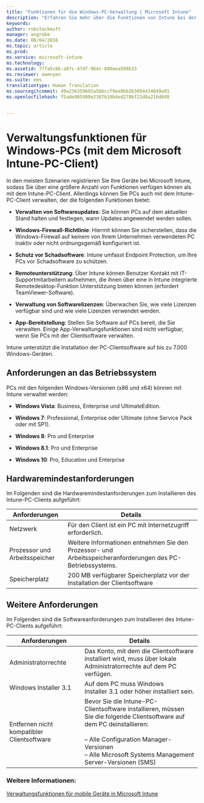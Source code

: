```yaml
---
title: "Funktionen für die Windows-PC-Verwaltung | Microsoft Intune"
description: "Erfahren Sie mehr über die Funktionen von Intune bei der Verwaltung von Windows-PCs mit Intune-Clientsoftware."
keywords: 
author: robstackmsft
manager: angrobe
ms.date: 08/04/2016
ms.topic: article
ms.prod: 
ms.service: microsoft-intune
ms.technology: 
ms.assetid: 77fa5c66-a87c-47df-964c-800eea509b33
ms.reviewer: owenyen
ms.suite: ems
translationtype: Human Translation
ms.sourcegitcommit: 49a236359692a5bbccf9ee0bb263094434049a91
ms.openlocfilehash: f5ade985900e2387b19b4ed2786f22d8a216d8d8


---
```


# Verwaltungsfunktionen für Windows-PCs (mit dem Microsoft Intune-PC-Client)
In den meisten Szenarien registrieren Sie Ihre Geräte bei Microsoft Intune, sodass Sie über eine größere Anzahl von Funktionen verfügen können als mit dem Intune-PC-Client. Allerdings können Sie PCs auch mit dem Intune-PC-Client verwalten, der die folgenden Funktionen bietet:

-   **Verwalten von Softwareupdates**: Sie können PCs auf dem aktuellen Stand halten und festlegen, wann Updates angewendet werden sollen.

-   **Windows-Firewall-Richtlinie**: Hiermit können Sie sicherstellen, dass die Windows-Firewall auf keinem von Ihrem Unternehmen verwendeten PC inaktiv oder nicht ordnungsgemäß konfiguriert ist.

-   **Schutz vor Schadsoftware**: Intune umfasst Endpoint Protection, um Ihre PCs vor Schadsoftware zu schützen.

-   **Remoteunterstützung**: Über Intune können Benutzer Kontakt mit IT-Supportmitarbeitern aufnehmen, die ihnen über eine in Intune integrierte Remotedesktop-Funktion Unterstützung bieten können (erfordert TeamViewer-Software).

-   **Verwaltung von Softwarelizenzen**: Überwachen Sie, wie viele Lizenzen verfügbar sind und wie viele Lizenzen verwendet werden.
-   **App-Bereitstellung**: Stellen Sie Software auf PCs bereit, die Sie verwalten. Einige App-Verwaltungsfunktionen sind nicht verfügbar, wenn Sie PCs mit der Clientsoftware verwalten.


Intune unterstützt die Installation der PC-Clientsoftware auf bis zu 7.000 Windows-Geräten.

## Anforderungen an das Betriebssystem
PCs mit den folgenden Windows-Versionen (x86 und x64) können mit Intune verwaltet werden:


-   **Windows Vista**: Business, Enterprise und UltimateEdition.

-   **Windows 7**: Professional, Enterprise oder Ultimate (ohne Service Pack oder mit SP1).

-   **Windows 8**: Pro und Enterprise

-   **Windows 8.1**: Pro und Enterprise

- **Windows 10**: Pro, Education und Enterprise


## Hardwaremindestanforderungen
Im Folgenden sind die Hardwaremindestanforderungen zum Installieren des Intune-PC-Clients aufgeführt:

|Anforderungen|Details|
|---------------|--------------------|
|Netzwerk|Für den Client ist ein PC mit Internetzugriff erforderlich.|
|Prozessor und Arbeitsspeicher|Weitere Informationen entnehmen Sie den Prozessor- und Arbeitsspeicheranforderungen des PC-Betriebssystems.|
|Speicherplatz|200 MB verfügbarer Speicherplatz vor der Installation der Clientsoftware|

## Weitere Anforderungen
Im Folgenden sind die Softwareanforderungen zum Installieren des Intune-PC-Clients aufgeführt:

|Anforderungen|Details|
|---------------|--------------------|
|Administratorrechte|Das Konto, mit dem die Clientsoftware installiert wird, muss über lokale Administratorrechte auf dem PC verfügen.|
|Windows Installer 3.1|Auf dem PC muss Windows Installer 3.1 oder höher installiert sein.|
|Entfernen nicht kompatibler Clientsoftware|Bevor Sie die Intune-PC-Clientsoftware installieren, müssen Sie die folgende Clientsoftware auf dem PC deinstallieren:<br /><br />– Alle Configuration Manager-Versionen<br />– Alle Microsoft Systems Management Server-Versionen (SMS)|

### Weitere Informationen:
[Verwaltungsfunktionen für mobile Geräte in Microsoft Intune](./mobile-device-management-capabilities-in-microsoft-intune.md)



<!--HONumber=Aug16_HO1-->


